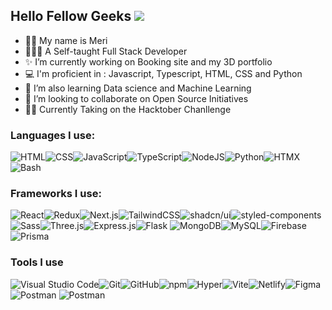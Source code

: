 ## Hello Fellow Geeks ![](https://user-images.githubusercontent.com/18350557/176309783-0785949b-9127-417c-8b55-ab5a4333674e.gif)

- 👩🏻 My name is Meri
- 👩🏻‍💻 A Self-taught Full Stack Developer
- ✨ I’m currently working on Booking site and my 3D portfolio
- 💻 I'm proficient in : Javascript, Typescript, HTML, CSS and Python
- 🌱 I’m also learning Data science and Machine Learning 
- 👯 I’m looking to collaborate on Open Source Initiatives
- 💪🏻 Currently Taking on the Hacktober Chanllenge

### Languages I use:
![HTML](https://img.shields.io/badge/HTML-%23E34F26.svg?logo=html5&logoColor=white)![CSS](https://img.shields.io/badge/CSS-1572B6?logo=css3&logoColor=fff)![JavaScript](https://img.shields.io/badge/JavaScript-F7DF1E?logo=javascript&logoColor=000)![TypeScript](https://img.shields.io/badge/TypeScript-3178C6?logo=typescript&logoColor=fff)![NodeJS](https://img.shields.io/badge/Node.js-6DA55F?logo=node.js&logoColor=white)![Python](https://img.shields.io/badge/Python-3776AB?logo=python&logoColor=fff)![HTMX](https://img.shields.io/badge/HTMX-36C?logo=htmx&logoColor=fff)![Bash](https://img.shields.io/badge/Bash-4EAA25?logo=gnubash&logoColor=fff)

### Frameworks I use:
![React](https://img.shields.io/badge/React-%2320232a.svg?logo=react&logoColor=%2361DAFB)![Redux](https://img.shields.io/badge/Redux-764ABC?logo=redux&logoColor=fff)![Next.js](https://img.shields.io/badge/Next.js-black?logo=next.js&logoColor=white)![TailwindCSS](https://img.shields.io/badge/Tailwind%20CSS-%2338B2AC.svg?logo=tailwind-css&logoColor=white)![shadcn/ui](https://img.shields.io/badge/shadcn%2Fui-000?logo=shadcnui&logoColor=fff)![styled-components](https://img.shields.io/badge/styled--components-DB7093?logo=styledcomponents&logoColor=fff)![Sass](https://img.shields.io/badge/Sass-C69?logo=sass&logoColor=fff)![Three.js](https://img.shields.io/badge/Three.js-000?logo=threedotjs&logoColor=fff)![Express.js](https://img.shields.io/badge/Express.js-%23404d59.svg?logo=express&logoColor=%2361DAFB)![Flask](https://img.shields.io/badge/Flask-000?logo=flask&logoColor=fff)
![MongoDB](https://img.shields.io/badge/MongoDB-%234ea94b.svg?logo=mongodb&logoColor=white)![MySQL](https://img.shields.io/badge/MySQL-4479A1?logo=mysql&logoColor=fff)![Firebase](https://img.shields.io/badge/Firebase-039BE5?logo=Firebase&logoColor=white)![Prisma](https://img.shields.io/badge/Prisma-3982CE?logo=Prisma&logoColor=white)


### Tools I use
![Visual Studio Code](https://custom-icon-badges.demolab.com/badge/Visual%20Studio%20Code-0078d7.svg?logo=vsc&logoColor=white)![Git](https://img.shields.io/badge/Git-F05032?logo=git&logoColor=fff)![GitHub](https://img.shields.io/badge/GitHub-%23121011.svg?logo=github&logoColor=white)![npm](https://img.shields.io/badge/npm-CB3837?logo=npm&logoColor=fff)![Hyper](https://img.shields.io/badge/Hyper-000000?logo=hyper&logoColor=fff)![Vite](https://img.shields.io/badge/Vite-646CFF?logo=vite&logoColor=fff)![Netlify](https://img.shields.io/badge/Netlify-%23000000.svg?logo=netlify&logoColor=#00C7B7)![Figma](https://img.shields.io/badge/Figma-F24E1E?logo=figma&logoColor=white)
![Postman](https://img.shields.io/badge/-Figma-F24E1E?style=flat&logo=Figma&logoColor=white)
![Postman](https://img.shields.io/badge/-Postman-FF6C37?style=flat&logo=postman&logoColor=white)

